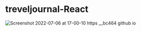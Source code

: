 # treveljournal-React
![Screenshot 2022-07-06 at 17-00-10 https __bc464 github io](https://user-images.githubusercontent.com/82536545/177581837-f0f2125d-d32c-4b82-b18e-b165459c02ba.png)
